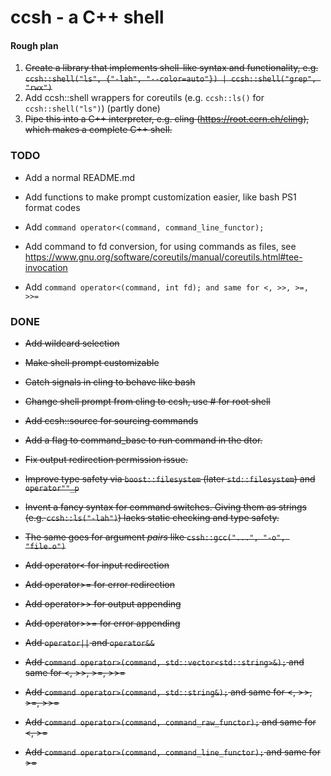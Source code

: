 # ccsh - a C++ shell

#### Rough plan

1. ~~Create a library that implements shell-like syntax and functionality, e.g.
`ccsh::shell("ls", {"-lah", "--color=auto"}) | ccsh::shell("grep", "rwx")`~~
2. Add ccsh::shell wrappers for coreutils (e.g. `ccsh::ls()` for `ccsh::shell("ls")`) (partly done)
3. ~~Pipe this into a C++ interpreter, e.g. cling (https://root.cern.ch/cling), which makes a complete C++ shell.~~

### TODO

- Add a normal README.md

- Add functions to make prompt customization easier, like bash PS1 format codes

- Add `command operator<(command, command_line_functor);`
- Add command to fd conversion, for using commands as files, see https://www.gnu.org/software/coreutils/manual/coreutils.html#tee-invocation
- Add `command operator<(command, int fd); and same for <, >>, >=, >>=`


### DONE

- ~~Add wildcard selection~~
- ~~Make shell prompt customizable~~

- ~~Catch signals in cling to behave like bash~~
- ~~Change shell prompt from cling to ccsh, use # for root shell~~
- ~~Add ccsh::source for sourcing commands~~

- ~~Add a flag to command_base to run command in the dtor.~~
- ~~Fix output redirection permission issue.~~

- ~~Improve type safety via `boost::filesystem` (later `std::filesystem`) and `operator""_p`~~
- ~~Invent a fancy syntax for command switches. Giving them as strings (e.g. `ccsh::ls("-lah")`) lacks static checking and type safety.~~
- ~~The same goes for argument *pairs* like `cssh::gcc("...", "-o", "file.o")`~~

- ~~Add operator< for input redirection~~
- ~~Add operator>= for error redirection~~
- ~~Add operator>> for output appending~~
- ~~Add operator>>= for error appending~~
- ~~Add `operator||` and `operator&&`~~

- ~~Add `command operator>(command, std::vector<std::string>&);` and same for <, >>, >=, >>=~~
- ~~Add `command operator>(command, std::string&);` and same for <, >>, >=, >>=~~
- ~~Add `command operator>(command, command_raw_functor);` and same for <, >=~~
- ~~Add `command operator>(command, command_line_functor);` and same for >=~~

